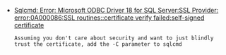- [Sqlcmd: Error: Microsoft ODBC Driver 18 for SQL Server:SSL Provider: error:0A000086:SSL routines::certificate verify failed:self-signed certificate](https://stackoverflow.com/questions/77371389/sqlcmd-error-microsoft-odbc-driver-18-for-sql-serverssl-provider-error0a00)
  ```
  Assuming you don't care about security and want to just blindly trust the certificate, add the -C parameter to sqlcmd
  ```
